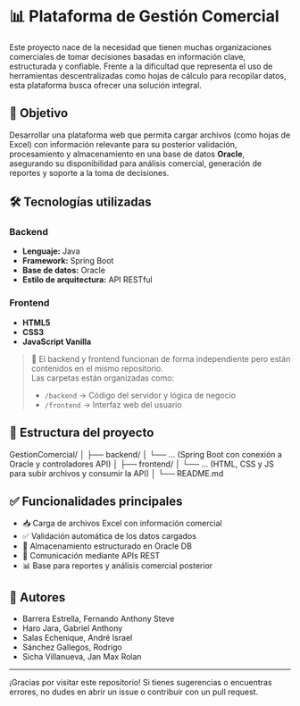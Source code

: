# 📊 Plataforma de Gestión Comercial

Este proyecto nace de la necesidad que tienen muchas organizaciones comerciales de tomar decisiones basadas en información clave, estructurada y confiable. Frente a la dificultad que representa el uso de herramientas descentralizadas como hojas de cálculo para recopilar datos, esta plataforma busca ofrecer una solución integral.

## 🚀 Objetivo

Desarrollar una plataforma web que permita cargar archivos (como hojas de Excel) con información relevante para su posterior validación, procesamiento y almacenamiento en una base de datos **Oracle**, asegurando su disponibilidad para análisis comercial, generación de reportes y soporte a la toma de decisiones.

## 🛠️ Tecnologías utilizadas

### Backend
- **Lenguaje:** Java
- **Framework:** Spring Boot
- **Base de datos:** Oracle
- **Estilo de arquitectura:** API RESTful

### Frontend
- **HTML5**
- **CSS3**
- **JavaScript Vanilla**

> 🔗 El backend y frontend funcionan de forma independiente pero están contenidos en el mismo repositorio.  
> Las carpetas están organizadas como:  
> - `/backend` → Código del servidor y lógica de negocio  
> - `/frontend` → Interfaz web del usuario

## 📂 Estructura del proyecto

GestionComercial/
│
├── backend/
│ └── ... (Spring Boot con conexión a Oracle y controladores API)
│
├── frontend/
│ └── ... (HTML, CSS y JS para subir archivos y consumir la API)
│
└── README.md


## ✅ Funcionalidades principales

- 📥 Carga de archivos Excel con información comercial
- ✅ Validación automática de los datos cargados
- 💾 Almacenamiento estructurado en Oracle DB
- 📡 Comunicación mediante APIs REST
- 📊 Base para reportes y análisis comercial posterior


## 👥 Autores

- Barrera Estrella, Fernando Anthony Steve
- Haro Jara, Gabriel Anthony
- Salas Echenique, André Israel
- Sánchez Gallegos, Rodrigo
- Sicha Villanueva, Jan Max Rolan

---

¡Gracias por visitar este repositorio! Si tienes sugerencias o encuentras errores, no dudes en abrir un issue o contribuir con un pull request.

